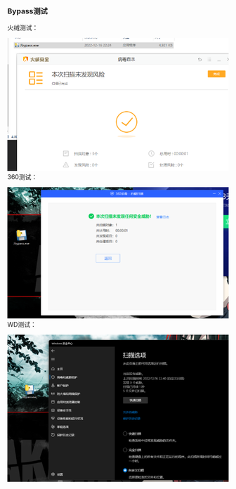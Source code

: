 ### Bypass测试
火绒测试：  

![img.png](img.png)
360测试：    

 ![img_1.png](img/img_1.png)  
WD测试：  

![img_2.png](img/img_2.png)
